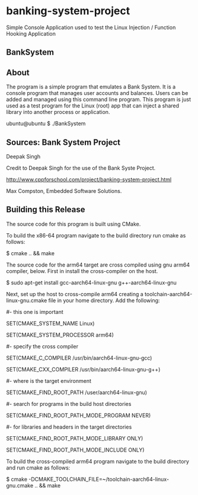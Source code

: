 # banking-system-project
Simple Console Application used to test the Linux Injection / Function Hooking Application
## BankSystem

## About

The program is a simple program that emulates a Bank System.  It is a console program that manages user accounts and balances.  Users can be added and managed using this command line program.  This program is just used as a test program for the Linux (root) app that can inject a shared library into another process or application.

ubuntu@ubuntu $ ./BankSystem

## Sources: Bank System Project

Deepak Singh

Credit to Deepak Singh for the use of the Bank Syste Project.

http://www.cppforschool.com/project/banking-system-project.html

Max Compston, Embedded Software Solutions.

## Building this Release

The source code for this program is built using CMake.  

To build the x86-64 program navigate to the build directory run cmake as follows:

$ cmake .. && make

The source code for the arm64 target are cross compiled using gnu arm64 compiler, below.  First in install the cross-compiler on the host.

$ sudo apt-get install gcc-aarch64-linux-gnu g++-aarch64-linux-gnu

Next, set up the host to cross-compile arm64 creating a toolchain-aarch64-linux-gnu.cmake file in your home directory.  Add the following:

#- this one is important

SET(CMAKE_SYSTEM_NAME Linux)

SET(CMAKE_SYSTEM_PROCESSOR arm64)

#- specify the cross compiler

SET(CMAKE_C_COMPILER   /usr/bin/aarch64-linux-gnu-gcc)

SET(CMAKE_CXX_COMPILER /usr/bin/aarch64-linux-gnu-g++)

#- where is the target environment

SET(CMAKE_FIND_ROOT_PATH  /user/aarch64-linux-gnu)

#- search for programs in the build host directories

SET(CMAKE_FIND_ROOT_PATH_MODE_PROGRAM NEVER)

#- for libraries and headers in the target directories

SET(CMAKE_FIND_ROOT_PATH_MODE_LIBRARY ONLY)

SET(CMAKE_FIND_ROOT_PATH_MODE_INCLUDE ONLY)

To build the cross-compiled arm64 program navigate to the build directory and run cmake as follows:

$ cmake -DCMAKE_TOOLCHAIN_FILE=~/toolchain-aarch64-linux-gnu.cmake .. && make


